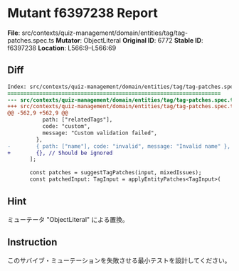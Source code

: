 # Mutant f6397238 Report

**File**: src/contexts/quiz-management/domain/entities/tag/tag-patches.spec.ts
**Mutator**: ObjectLiteral
**Original ID**: 6772
**Stable ID**: f6397238
**Location**: L566:9–L566:69

## Diff

```diff
Index: src/contexts/quiz-management/domain/entities/tag/tag-patches.spec.ts
===================================================================
--- src/contexts/quiz-management/domain/entities/tag/tag-patches.spec.ts	original
+++ src/contexts/quiz-management/domain/entities/tag/tag-patches.spec.ts	mutated #6772
@@ -562,9 +562,9 @@
           path: ["relatedTags"],
           code: "custom",
           message: "Custom validation failed",
         },
-        { path: ["name"], code: "invalid", message: "Invalid name" }, // Should be ignored
+        {}, // Should be ignored
       ];
 
       const patches = suggestTagPatches(input, mixedIssues);
       const patchedInput: TagInput = applyEntityPatches<TagInput>(
```

## Hint

ミューテータ "ObjectLiteral" による置換。

## Instruction

このサバイブ・ミューテーションを失敗させる最小テストを設計してください。
